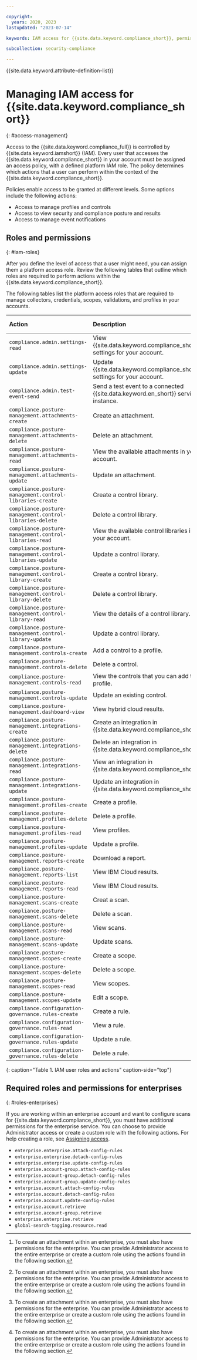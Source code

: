 ```yaml
---

copyright:
  years: 2020, 2023
lastupdated: "2023-07-14"

keywords: IAM access for {{site.data.keyword.compliance_short}}, permissions for {{site.data.keyword.compliance_short}}, identity and access management for {{site.data.keyword.compliance_short}}, roles for {{site.data.keyword.compliance_short}}, actions for {{site.data.keyword.compliance_short}}, assigning access for {{site.data.keyword.compliance_short}}

subcollection: security-compliance

---
```


{{site.data.keyword.attribute-definition-list}}


# Managing IAM access for {{site.data.keyword.compliance_short}}
{: #access-management}

Access to the {{site.data.keyword.compliance_full}} is controlled by {{site.data.keyword.iamshort}} (IAM). Every user that accesses the {{site.data.keyword.compliance_short}} in your account must be assigned an access policy, with a defined platform IAM role. The policy determines which actions that a user can perform within the context of the {{site.data.keyword.compliance_short}}.

Policies enable access to be granted at different levels. Some options include the following actions:

* Access to manage profiles and controls
* Access to view security and compliance posture and results
* Access to manage event notifications


## Roles and permissions
{: #iam-roles}

After you define the level of access that a user might need, you can assign them a platform access role. Review the following tables that outline which roles are required to perform actions within the {{site.data.keyword.compliance_short}}.

The following tables list the platform access roles that are required to manage collectors, credentials, scopes, validations, and profiles in your accounts.

| Action                          | Description                      | Minimum required role |
| :------------------------------ | :------------------------------- | :---------------- |
| `compliance.admin.settings-read`|	View {{site.data.keyword.compliance_short}} settings for your account.  | Viewer |
| `compliance.admin.settings-update` | Update {{site.data.keyword.compliance_short}} settings for your account. | Administrator |
| `compliance.admin.test-event-send` | Send a test event to a connected {{site.data.keyword.en_short}} service instance. | Administrator |
| `compliance.posture-management.attachments-create` | Create an attachment. | Editor[^attach-1] |
| `compliance.posture-management.attachments-delete` | Delete an attachment. | Editor[^attach-2] |
| `compliance.posture-management.attachments-read` | View the available attachments in your account. | Viewer[^attach-3] |
| `compliance.posture-management.attachments-update` | Update an attachment. | Editor[^attach-4] |
| `compliance.posture-management.control-libraries-create` | Create a control library. | Editor |
| `compliance.posture-management.control-libraries-delete` | Delete a control library. | Editor |
| `compliance.posture-management.control-libraries-read` | View the available control libraries in your account. | Viewer |
| `compliance.posture-management.control-libraries-update` | Update a control library. | Editor |
| `compliance.posture-management.control-library-create` | Create a control library. | Editor |
| `compliance.posture-management.control-library-delete` | Delete a control library. | Editor |
| `compliance.posture-management.control-library-read` | View the details of a control library.| Viewer |
| `compliance.posture-management.control-library-update` | Update a control library. | Editor |
| `compliance.posture-management.controls-create` | Add a control to a profile. | Editor |
| `compliance.posture-management.controls-delete` | Delete a control. | Editor |
| `compliance.posture-management.controls-read` | View the controls that you can add to a profile. | Viewer |
| `compliance.posture-management.controls-update` | Update an existing control. | Editor |
| `compliance.posture-management.dashboard-view` | View hybrid cloud results. | Viewer|
| `compliance.posture-management.integrations-create` | Create an integration in {{site.data.keyword.compliance_short}}. | Operator |
| `compliance.posture-management.integrations-delete` | Delete an integration in {{site.data.keyword.compliance_short}}. | Editor |
| `compliance.posture-management.integrations-read` | View an integration in {{site.data.keyword.compliance_short}}. | Viewer |
| `compliance.posture-management.integrations-update` | Update an integration in {{site.data.keyword.compliance_short}}. | Operator |
| `compliance.posture-management.profiles-create` | Create a profile. | Editor |
| `compliance.posture-management.profiles-delete` | Delete a profile. | Editor |
| `compliance.posture-management.profiles-read` | View profiles. | Viewer |
| `compliance.posture-management.profiles-update` | Update a profile. | Editor |
| `compliance.posture-management.reports-create` | Download a report. | Operator |
| `compliance.posture-management.reports-list` | View IBM Cloud results. | Operator |
| `compliance.posture-management.reports-read` | View IBM Cloud results. | Operator |
| `compliance.posture-management.scans-create` | Creat a scan. | Editor |
| `compliance.posture-management.scans-delete` | Delete a scan. | Editor |
| `compliance.posture-management.scans-read` | View scans. | Viewer |
| `compliance.posture-management.scans-update` | Update scans. | Editor |
| `compliance.posture-management.scopes-create` | Create a scope. | Editor |
| `compliance.posture-management.scopes-delete` | Delete a scope. | Editor |
| `compliance.posture-management.scopes-read` | View scopes. | Viewer |
| `compliance.posture-management.scopes-update` | Edit a scope. | Editor |
| `compliance.configuration-governance.rules-create` | Create a rule. | Editor |
| `compliance.configuration-governance.rules-read` | View a rule. | Viewer |
| `compliance.configuration-governance.rules-update` | Update a rule. | Editor |
| `compliance.configuration-governance.rules-delete` | Delete a rule. | Editor |
{: caption="Table 1. IAM user roles and actions" caption-side="top"}

[^attach-1]: To create an attachment within an enterprise, you must also have permissions for the enterprise. You can provide Administrator access to the entire enterprise or create a custom role using the actions found in the following section.

[^attach-2]: To create an attachment within an enterprise, you must also have permissions for the enterprise. You can provide Administrator access to the entire enterprise or create a custom role using the actions found in the following section.

[^attach-3]: To create an attachment within an enterprise, you must also have permissions for the enterprise. You can provide Administrator access to the entire enterprise or create a custom role using the actions found in the following section.

[^attach-4]: To create an attachment within an enterprise, you must also have permissions for the enterprise. You can provide Administrator access to the entire enterprise or create a custom role using the actions found in the following section.


## Required roles and permissions for enterprises
{: #roles-enterprises}

If you are working within an enterprise account and want to configure scans for {{site.data.keyword.compliance_short}}, you must have additional permissions for the enterprise service. You can choose to provide Administrator access or create a custom role with the following actions. For help creating a role, see [Assigning access](/docs/security-compliance?topic=security-compliance-assign-roles).

* `enterprise.enterprise.attach-config-rules`
* `enterprise.enterprise.detach-config-rules`
* `enterprise.enterprise.update-config-rules`
* `enterprise.account-group.attach-config-rules`
* `enterprise.account-group.detach-config-rules`
* `enterprise.account-group.update-config-rules`
* `enterprise.account.attach-config-rules`
* `enterprise.account.detach-config-rules`
* `enterprise.account.update-config-rules`
* `enterprise.account.retrieve`
* `enterprise.account-group.retrieve`
* `enterprise.enterprise.retrieve`
* `global-search-tagging.resource.read`


